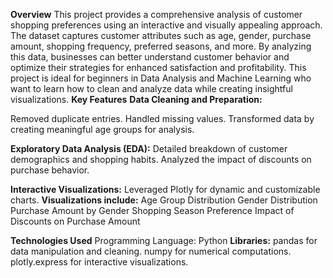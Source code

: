 **Overview**
This project provides a comprehensive analysis of customer shopping preferences using an interactive and visually appealing approach. The dataset captures customer attributes such as age, gender, purchase amount, shopping frequency, preferred seasons, and more. By analyzing this data, businesses can better understand customer behavior and optimize their strategies for enhanced satisfaction and profitability.
This project is ideal for beginners in Data Analysis and Machine Learning who want to learn how to clean and analyze data while creating insightful visualizations.
**Key Features**
**Data Cleaning and Preparation:**

Removed duplicate entries.
Handled missing values.
Transformed data by creating meaningful age groups for analysis.

**Exploratory Data Analysis (EDA):**
Detailed breakdown of customer demographics and shopping habits.
Analyzed the impact of discounts on purchase behavior.

**Interactive Visualizations:**
Leveraged Plotly for dynamic and customizable charts.
**Visualizations include:**
Age Group Distribution
Gender Distribution
Purchase Amount by Gender
Shopping Season Preference
Impact of Discounts on Purchase Amount

**Technologies Used**
Programming Language: Python
**Libraries:**
pandas for data manipulation and cleaning.
numpy for numerical computations.
plotly.express for interactive visualizations.

